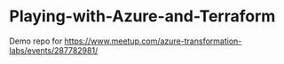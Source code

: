 # Playing-with-Azure-and-Terraform
Demo repo for https://www.meetup.com/azure-transformation-labs/events/287782981/
